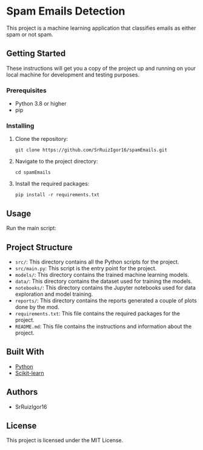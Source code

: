 # Spam Emails Detection

This project is a machine learning application that classifies emails as either spam or not spam.

## Getting Started

These instructions will get you a copy of the project up and running on your local machine for development and testing purposes.

### Prerequisites

- Python 3.8 or higher
- pip

### Installing

1. Clone the repository:
    ```
    git clone https://github.com/SrRuizIgor16/spamEmails.git
    ```
2. Navigate to the project directory:
    ```
    cd spamEmails
    ```
3. Install the required packages:
    ```
    pip install -r requirements.txt
    ```

## Usage

Run the main script:

## Project Structure

- `src/`: This directory contains all the Python scripts for the project.
- `src/main.py`: This script is the entry point for the project.
- `models/`: This directory contains the trained machine learning models.
- `data/`: This directory contains the dataset used for training the models.
- `notebooks/`: This directory contains the Jupyter notebooks used for data exploration and model training.
- `reports/`: This directory contains the reports generated a couple of plots done by the mod.
- `requirements.txt`: This file contains the required packages for the project.
- `README.md`: This file contains the instructions and information about the project.

## Built With

- [Python](https://www.python.org/)
- [Scikit-learn](https://scikit-learn.org/stable/)

## Authors

- SrRuizIgor16

## License

This project is licensed under the MIT License.